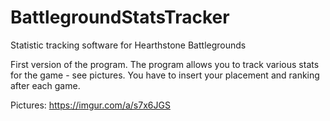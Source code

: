 # BattlegroundStatsTracker
Statistic tracking software for Hearthstone Battlegrounds

First version of the program. The program allows you to track various stats for the game - see pictures. You have to insert your placement and ranking after each game.

Pictures:
https://imgur.com/a/s7x6JGS
